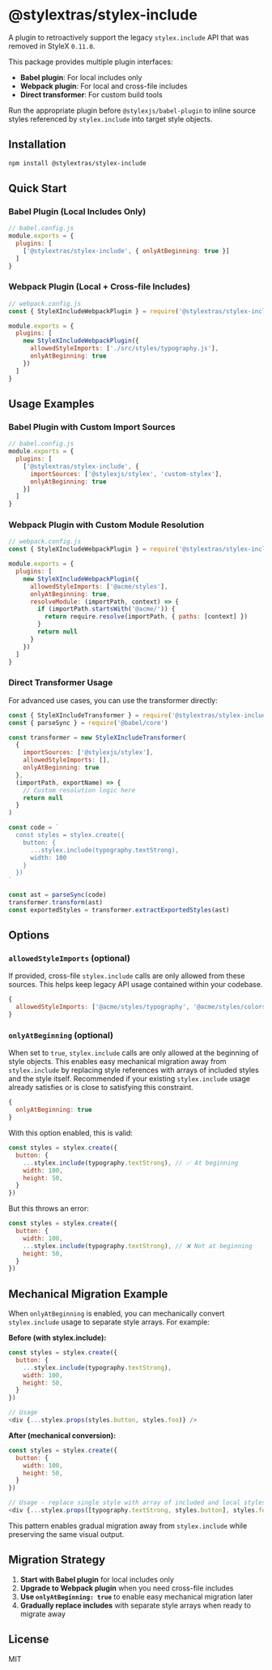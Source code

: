 # @stylextras/stylex-include

A plugin to retroactively support the legacy `stylex.include` API that was removed in StyleX `0.11.0`. 

This package provides multiple plugin interfaces:
- **Babel plugin**: For local includes only
- **Webpack plugin**: For local and cross-file includes
- **Direct transformer**: For custom build tools

Run the appropriate plugin before `@stylexjs/babel-plugin` to inline source styles referenced by `stylex.include` into target style objects.

## Installation

```bash
npm install @stylextras/stylex-include
```

## Quick Start

### Babel Plugin (Local Includes Only)
```javascript
// babel.config.js
module.exports = {
  plugins: [
    ['@stylextras/stylex-include', { onlyAtBeginning: true }]
  ]
}
```

### Webpack Plugin (Local + Cross-file Includes)
```javascript
// webpack.config.js
const { StyleXIncludeWebpackPlugin } = require('@stylextras/stylex-include')

module.exports = {
  plugins: [
    new StyleXIncludeWebpackPlugin({
      allowedStyleImports: ['./src/styles/typography.js'],
      onlyAtBeginning: true
    })
  ]
}
```

## Usage Examples

### Babel Plugin with Custom Import Sources
```javascript
// babel.config.js
module.exports = {
  plugins: [
    ['@stylextras/stylex-include', {
      importSources: ['@stylexjs/stylex', 'custom-stylex'],
      onlyAtBeginning: true
    }]
  ]
}
```

### Webpack Plugin with Custom Module Resolution
```javascript
// webpack.config.js
const { StyleXIncludeWebpackPlugin } = require('@stylextras/stylex-include')

module.exports = {
  plugins: [
    new StyleXIncludeWebpackPlugin({
      allowedStyleImports: ['@acme/styles'],
      onlyAtBeginning: true,
      resolveModule: (importPath, context) => {
        if (importPath.startsWith('@acme/')) {
          return require.resolve(importPath, { paths: [context] })
        }
        return null
      }
    })
  ]
}
```

### Direct Transformer Usage
For advanced use cases, you can use the transformer directly:

```javascript
const { StyleXIncludeTransformer } = require('@stylextras/stylex-include')
const { parseSync } = require('@babel/core')

const transformer = new StyleXIncludeTransformer(
  {
    importSources: ['@stylexjs/stylex'],
    allowedStyleImports: [],
    onlyAtBeginning: true
  },
  (importPath, exportName) => {
    // Custom resolution logic here
    return null
  }
)

const code = `
  const styles = stylex.create({
    button: {
      ...stylex.include(typography.textStrong),
      width: 100
    }
  })
`

const ast = parseSync(code)
transformer.transform(ast)
const exportedStyles = transformer.extractExportedStyles(ast)
```

## Options

### `allowedStyleImports` (optional)

If provided, cross-file `stylex.include` calls are only allowed from these sources. This helps keep legacy API usage contained within your codebase.

```javascript
{
  allowedStyleImports: ['@acme/styles/typography', '@acme/styles/colors']
}
```

### `onlyAtBeginning` (optional)

When set to `true`, `stylex.include` calls are only allowed at the beginning of style objects. This enables easy mechanical migration away from `stylex.include` by replacing style references with arrays of included styles and the style itself. Recommended if your existing `stylex.include` usage already satisfies or is close to satisfying this constraint.

```javascript
{
  onlyAtBeginning: true
}
```

With this option enabled, this is valid:

```javascript
const styles = stylex.create({
  button: {
    ...stylex.include(typography.textStrong), // ✅ At beginning
    width: 100,
    height: 50,
  }
})
```

But this throws an error:

```javascript
const styles = stylex.create({
  button: {
    width: 100,
    ...stylex.include(typography.textStrong), // ❌ Not at beginning
    height: 50,
  }
})
```

## Mechanical Migration Example

When `onlyAtBeginning` is enabled, you can mechanically convert `stylex.include` usage to separate style arrays. For example:

**Before (with stylex.include):**
```javascript
const styles = stylex.create({
  button: {
    ...stylex.include(typography.textStrong),
    width: 100,
    height: 50,
  }
})

// Usage
<div {...stylex.props(styles.button, styles.foo)} />
```

**After (mechanical conversion):**
```javascript
const styles = stylex.create({
  button: {
    width: 100,
    height: 50,
  }
})

// Usage - replace single style with array of included and local styles
<div {...stylex.props([typography.textStrong, styles.button], styles.foo)} />
```

This pattern enables gradual migration away from `stylex.include` while preserving the same visual output.

## Migration Strategy

1. **Start with Babel plugin** for local includes only
2. **Upgrade to Webpack plugin** when you need cross-file includes
3. **Use `onlyAtBeginning: true`** to enable easy mechanical migration later
4. **Gradually replace includes** with separate style arrays when ready to migrate away

## License

MIT 